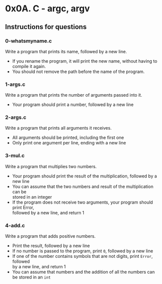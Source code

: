 # 0x0A. C - argc, argv

## Instructions for questions

### 0-whatsmyname.c

Write a program that prints its name, followed by a new line.

- If you rename the program, it will print the new name, without having to compile it again.
- You should not remove the path before the name of the program.

### 1-args.c

Write a program that prints the number of arguments passed into it.

- Your program should print a number, followed by a new line

### 2-args.c

Write a program that prints all arguments it receives.

- All arguments should be printed, including the first one
- Only print one argument per line, ending with a new line

### 3-mul.c

Write a program that multiplies two numbers.

- Your program should print the result of the multiplication, followed by a new line
- You can assume that the two numbers and result of the multiplication can be
\
stored in an integer
- If the program does not receive two arguments, your program should print Error,
\
followed by a new line, and return 1

### 4-add.c

Write a program that adds positive numbers.

- Print the result, followed by a new line
- If no number is passed to the program, print `0`, followed by a new line
- If one of the number contains symbols that are not digits, print `Error`, followed
\
by a new line, and return 1
- You can assume that numbers and the addition of all the numbers can be stored in an `int`
